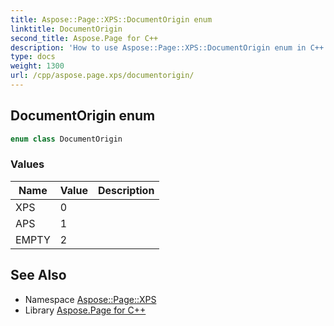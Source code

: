 ```yaml
---
title: Aspose::Page::XPS::DocumentOrigin enum
linktitle: DocumentOrigin
second_title: Aspose.Page for C++
description: 'How to use Aspose::Page::XPS::DocumentOrigin enum in C++.'
type: docs
weight: 1300
url: /cpp/aspose.page.xps/documentorigin/
---
```

## DocumentOrigin enum




```cpp
enum class DocumentOrigin
```

### Values

| Name | Value | Description |
| --- | --- | --- |
| XPS | 0 |  |
| APS | 1 |  |
| EMPTY | 2 |  |

## See Also

* Namespace [Aspose::Page::XPS](../)
* Library [Aspose.Page for C++](../../)

